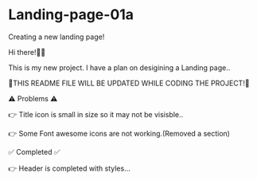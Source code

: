 # Landing-page-01a
Creating a new landing page!

Hi there!👋👋

This is my new project.
I have a plan on desigining a Landing page..

🔷THIS README FILE WILL BE UPDATED WHILE CODING THE PROJECT!🔷

⚠ Problems ⚠ 

👉 Title icon is small in size so it may not be visisble..

👉 Some Font awesome icons are not working.(Removed a section)



✅ Completed ✅

👉 Header is completed with styles...